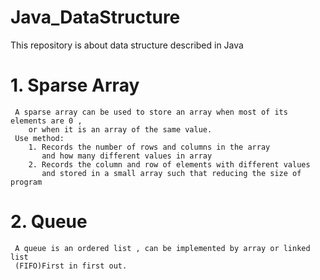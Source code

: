 # Java_DataStructure  
  This repository is about data structure described in Java  
  
# 1. Sparse Array
     A sparse array can be used to store an array when most of its elements are 0 ,   
        or when it is an array of the same value.  
     Use method:
        1. Records the number of rows and columns in the array   
           and how many different values in array
        2. Records the column and row of elements with different values   
           and stored in a small array such that reducing the size of program  

# 2. Queue
     A queue is an ordered list , can be implemented by array or linked list
     (FIFO)First in first out.
    
